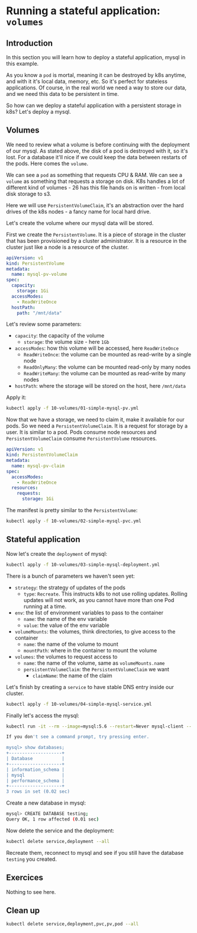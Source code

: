 # Running a stateful application: `volumes`

## Introduction

In this section you will learn how to deploy a stateful application, mysql in this example.

As you know a `pod` is mortal, meaning it can be destroyed by k8s anytime, and with it it's local data, memory, etc. So it's perfect for stateless applications. Of course, in the real world we need a way to store our data, and we need this data to be persistent in time.

So how can we deploy a stateful application with a persistent storage in k8s? Let's deploy a mysql.

## Volumes

We need to review what a volume is before continuing with the deployment of our mysql. As stated above, the disk of a pod is destroyed with it, so it's lost. For a database it'll nice if we could keep the data between restarts of the pods. Here comes the `volume`.

We can see a `pod` as something that requests CPU & RAM. We can see a `volume` as something that requests a storage on disk. K8s handles a lot of different kind of volumes - 26 has this file hands on is written - from local disk storage to s3.

Here we will use `PersistentVolumeClaim`, it's an abstraction over the hard drives of the k8s nodes - a fancy name for local hard drive.

Let's create the volume where our mysql data will be stored.

First we create the `PersistentVolume`. It is a piece of storage in the cluster that has been provisioned by a cluster administrator. It is a resource in the cluster just like a node is a resource of the cluster.

```yaml
apiVersion: v1
kind: PersistentVolume
metadata:
  name: mysql-pv-volume
spec:
  capacity:
    storage: 1Gi
  accessModes:
    - ReadWriteOnce
  hostPath:
    path: "/mnt/data"
```

Let's review some parameters:

* `capacity`: the capacity of the volume
  * `storage`: the volume size - here `1Gb`
* `accessModes`: how this volume will be accessed, here `ReadWriteOnce`
  * `ReadWriteOnce`: the volume can be mounted as read-write by a single node
  * `ReadOnlyMany`: the volume can be mounted read-only by many nodes
  * `ReadWriteMany`: the volume can be mounted as read-write by many nodes
* `hostPath`: where the storage will be stored on the host, here `/mnt/data`

Apply it:

```bash
kubectl apply -f 10-volumes/01-simple-mysql-pv.yml
```

Now that we have a storage, we need to claim it, make it available for our pods. So we need a `PersistentVolumeClaim`. It is a request for storage by a user. It is similar to a pod. Pods consume node resources and `PersistentVolumeClaim` consume `PersistentVolume` resources.

```yml
apiVersion: v1
kind: PersistentVolumeClaim
metadata:
  name: mysql-pv-claim
spec:
  accessModes:
    - ReadWriteOnce
  resources:
    requests:
      storage: 1Gi
```

The manifest is pretty similar to the `PersistentVolume`:

```bash
kubectl apply -f 10-volumes/02-simple-mysql-pvc.yml
```

## Stateful application

Now let's create the `deployment` of mysql:

```bash
kubectl apply -f 10-volumes/03-simple-mysql-deployment.yml
```

There is a bunch of parameters we haven't seen yet:

* `strategy`: the strategy of updates of the pods
  * `type`: `Recreate`. This instructs k8s to not use rolling updates. Rolling updates will not work, as you cannot have more than one Pod running at a time.
* `env`: the list of environment variables to pass to the container
  * `name`: the name of the env variable
  * `value`: the value of the env variable
* `volumeMounts`: the volumes, think directories, to give access to the container
  * `name`: the name of the volume to mount
  * `mountPath`: where in the container to mount the volume
* `volumes`: the volumes to request access to
  * `name`: the name of the volume, same as `volumeMounts.name`
  * `persistentVolumeClaim`: the `PersistentVolumeClaim` we want
    * `claimName`: the name of the claim

Let's finish by creating a `service` to have stable DNS entry inside our cluster.

```bash
kubectl apply -f 10-volumes/04-simple-mysql-service.yml
```

Finally let's access the mysql:

```bash
kubectl run -it --rm --image=mysql:5.6 --restart=Never mysql-client -- mysql -h mysql -ppassword

If you don't see a command prompt, try pressing enter.

mysql> show databases;
+--------------------+
| Database           |
+--------------------+
| information_schema |
| mysql              |
| performance_schema |
+--------------------+
3 rows in set (0.02 sec)
```

Create a new database in mysql:

```bash
mysql> CREATE DATABASE testing;
Query OK, 1 row affected (0.01 sec)
```

Now delete the service and the deployment:

```bash
kubectl delete service,deployment --all
```

Recreate them, reconnect to mysql and see if you still have the database `testing` you created.

## Exercices

Nothing to see here.

## Clean up

```bash
kubectl delete service,deployment,pvc,pv,pod --all
```
